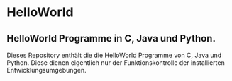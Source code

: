 # HelloWorld

## HelloWorld Programme in C, Java und Python. 

Dieses Repository enthält die die HelloWorld Programme von C, Java und Python. Diese dienen eigentlich nur der Funktionskontrolle der installierten Entwicklungsumgebungen.
